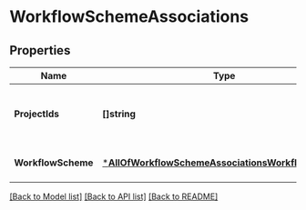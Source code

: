 # WorkflowSchemeAssociations

## Properties
Name | Type | Description | Notes
------------ | ------------- | ------------- | -------------
**ProjectIds** | **[]string** | The list of projects that use the workflow scheme. | [default to null]
**WorkflowScheme** | [***AllOfWorkflowSchemeAssociationsWorkflowScheme**](AllOfWorkflowSchemeAssociationsWorkflowScheme.md) | The workflow scheme. | [default to null]

[[Back to Model list]](../README.md#documentation-for-models) [[Back to API list]](../README.md#documentation-for-api-endpoints) [[Back to README]](../README.md)

